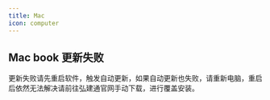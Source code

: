 ```yaml
---
title: Mac
icon: computer
---
```


## Mac book 更新失败

更新失败请先重启软件，触发自动更新，如果自动更新也失败，请重新电脑，重启后依然无法解决请前往弘建通官网手动下载，进行覆盖安装。

